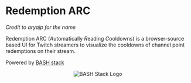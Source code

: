 # Redemption ARC

_Credit to aryajp for the name_

Redemption ARC (*A*utomatically *R*eading *C*ooldowns) is a browser-source based UI for Twitch streamers to visualize the cooldowns of channel point redemptions on their stream.


Powered by [BASH stack](https://github.com/cgsdev0/bash-stack)
<p align="center"><img src="https://user-images.githubusercontent.com/4583705/223574260-c94bafb3-82af-4adf-8d71-d8ef7724d287.png" alt="BASH Stack Logo" /></p>
